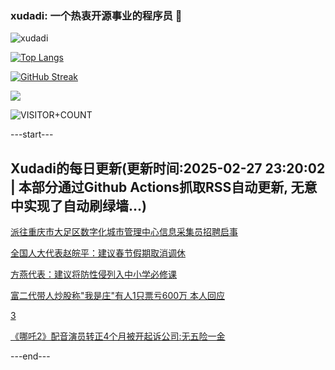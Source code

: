 ### xudadi: 一个热衷开源事业的程序员 👋

![xudadi](https://github-readme-stats-git-masterorgs-github-readme-stats-team.vercel.app/api?username=xudadi)

[![Top Langs](https://github-readme-stats.vercel.app/api/top-langs/?username=xudadi)](https://github.com/anuraghazra/github-readme-stats)

[![GitHub Streak](https://streak-stats.demolab.com?user=xudadi&locale=zh_Hans)](https://git.io/streak-stats)

![](https://raw.githubusercontent.com/xudadi/xudadi/main/assets/github-contribution-grid-snake.svg)

![VISITOR+COUNT](https://komarev.com/ghpvc/?username=xudadi&label=VISITOR+COUNT)


---start---

## Xudadi的每日更新(更新时间:2025-02-27 23:20:02 | 本部分通过Github Actions抓取RSS自动更新, 无意中实现了自动刷绿墙...)

[派往重庆市大足区数字化城市管理中心信息采集员招聘启事](https://www.gongkaoleida.com/article/2303355)

[全国人大代表赵皖平：建议春节假期取消调休](https://m.163.com/news/article/JPE2MNGS0001899O.html)

[方燕代表：建议将防性侵列入中小学必修课](https://m.163.com/news/article/JPE1GJQ70001899O.html)

[富二代带人炒股称"我是庄"有人1只票亏600万 本人回应](https://m.163.com/news/article/JPDJE03N0512B07B.html)

[3](https://m.163.com/touch/news/sub/domestic)

[《哪吒2》配音演员转正4个月被开起诉公司:无五险一金](https://m.163.com/news/article/JPDRI3SC05561G0D.html)

---end---
